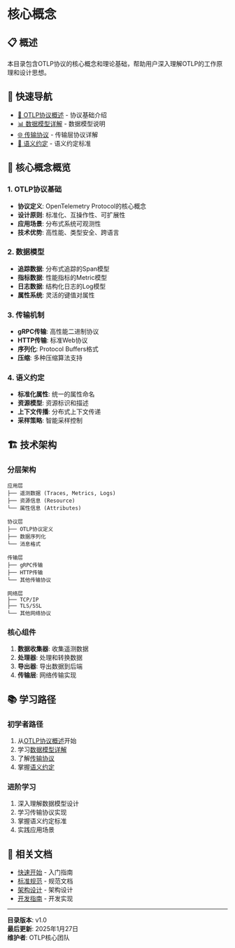 # 核心概念

## 📋 概述

本目录包含OTLP协议的核心概念和理论基础，帮助用户深入理解OTLP的工作原理和设计思想。

## 🚀 快速导航

- [🎯 OTLP协议概述](OTLP协议概述.md) - 协议基础介绍
- [📊 数据模型详解](数据模型详解.md) - 数据模型说明
- [🌐 传输协议](传输协议.md) - 传输层协议详解
- [📝 语义约定](语义约定.md) - 语义约定标准

## 🎯 核心概念概览

### 1. OTLP协议基础

- **协议定义**: OpenTelemetry Protocol的核心概念
- **设计原则**: 标准化、互操作性、可扩展性
- **应用场景**: 分布式系统可观测性
- **技术优势**: 高性能、类型安全、跨语言

### 2. 数据模型

- **追踪数据**: 分布式追踪的Span模型
- **指标数据**: 性能指标的Metric模型
- **日志数据**: 结构化日志的Log模型
- **属性系统**: 灵活的键值对属性

### 3. 传输机制

- **gRPC传输**: 高性能二进制协议
- **HTTP传输**: 标准Web协议
- **序列化**: Protocol Buffers格式
- **压缩**: 多种压缩算法支持

### 4. 语义约定

- **标准化属性**: 统一的属性命名
- **资源模型**: 资源标识和描述
- **上下文传播**: 分布式上下文传递
- **采样策略**: 智能采样控制

## 🏗️ 技术架构

### 分层架构

```text
应用层
├── 遥测数据 (Traces, Metrics, Logs)
├── 资源信息 (Resource)
└── 属性信息 (Attributes)

协议层
├── OTLP协议定义
├── 数据序列化
└── 消息格式

传输层
├── gRPC传输
├── HTTP传输
└── 其他传输协议

网络层
├── TCP/IP
├── TLS/SSL
└── 其他网络协议
```

### 核心组件

1. **数据收集器**: 收集遥测数据
2. **处理器**: 处理和转换数据
3. **导出器**: 导出数据到后端
4. **传输层**: 网络传输实现

## 📚 学习路径

### 初学者路径

1. 从[OTLP协议概述](OTLP协议概述.md)开始
2. 学习[数据模型详解](数据模型详解.md)
3. 了解[传输协议](传输协议.md)
4. 掌握[语义约定](语义约定.md)

### 进阶学习

1. 深入理解数据模型设计
2. 学习传输协议实现
3. 掌握语义约定标准
4. 实践应用场景

## 🔗 相关文档

- [快速开始](../01_快速开始/README.md) - 入门指南
- [标准规范](../03_标准规范/README.md) - 规范文档
- [架构设计](../04_架构设计/README.md) - 架构设计
- [开发指南](../05_开发指南/README.md) - 开发实现

---

**目录版本**: v1.0  
**最后更新**: 2025年1月27日  
**维护者**: OTLP核心团队
